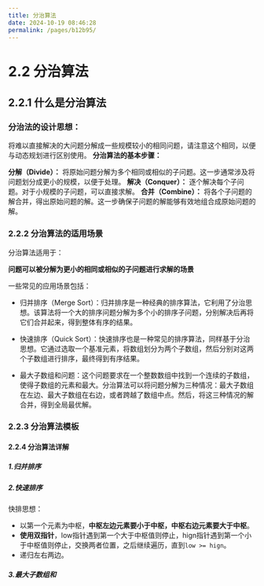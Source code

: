```yaml
---
title: 分治算法
date: 2024-10-19 08:46:28
permalink: /pages/b12b95/
---
```

# 2.2 分治算法

## 2.2.1 什么是分治算法

### 分治法的设计思想：

将难以直接解决的大问题分解成一些规模较小的相同问题，请注意这个相同，以便与动态规划进行区别使用。
**分治算法的基本步骤：**

**分解（Divide）：** 将原始问题分解为多个相同或相似的子问题。这一步通常涉及将问题划分成更小的规模，以便于处理。
**解决（Conquer）：** 逐个解决每个子问题。对于小规模的子问题，可以直接求解。
**合并（Combine）：** 将各个子问题的解合并，得出原始问题的解。这一步确保子问题的解能够有效地组合成原始问题的解。

### 2.2.2 分治算法的适用场景

分治算法适用于：

**问题可以被分解为更小的相同或相似的子问题进行求解的场景**

一些常见的应用场景包括：

- 归并排序（Merge Sort）：归并排序是一种经典的排序算法，它利用了分治思想。该算法将一个大的排序问题分解为多个小的排序子问题，分别解决后再将它们合并起来，得到整体有序的结果。

- 快速排序（Quick Sort）：快速排序也是一种常见的排序算法，同样基于分治思想。它通过选取一个基准元素，将数组划分为两个子数组，然后分别对这两个子数组进行排序，最终得到有序结果。

- 最大子数组和问题：这个问题要求在一个整数数组中找到一个连续的子数组，使得子数组的元素和最大。分治算法可以将问题分解为三种情况：最大子数组在左边、最大子数组在右边，或者跨越了数组中点。然后，将这三种情况的解合并，得到全局最优解。

### 2.2.3 分治算法模板

#### 2.2.4 分治算法详解

##### 1.归并排序

##### 2.快速排序

快排思想：

- 以第一个元素为中枢，**中枢左边元素要小于中枢，中枢右边元素要大于中枢**。
- **使用双指针**，low指针遇到第一个大于中枢值则停止，hign指针遇到第一个小于中枢值则停止，交换两者位置，之后继续遍历，直到`low >= hign`。
- 递归左右两边。

##### 3.最大子数组和
